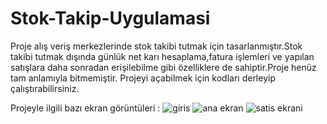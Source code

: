 # Stok-Takip-Uygulamasi
 
Proje alış veriş merkezlerinde stok takibi tutmak için tasarlanmıştır.Stok takibi tutmak dışında günlük net karı hesaplama,fatura işlemleri ve yapılan satışlara daha sonradan erişilebilme gibi özelliklere de sahiptir.Proje henüz tam anlamıyla bitmemiştir.   Projeyi açabilmek için kodları derleyip çalıştırabilirsiniz.

Projeyle ilgili bazı ekran görüntüleri : 
![giris](https://user-images.githubusercontent.com/32499207/54079108-ca922f00-42e6-11e9-8ebe-7544d719ffa4.png)
![ana ekran](https://user-images.githubusercontent.com/32499207/54079107-c9f99880-42e6-11e9-9ecc-04101aa3ebca.png)
![satis ekrani](https://user-images.githubusercontent.com/32499207/54079109-ca922f00-42e6-11e9-9039-5676f752276c.png)
